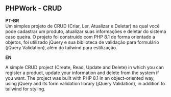 ## PHPWork - CRUD

**PT-BR**  
Um simples projeto de CRUD (Criar, Ler, Atualizar e Deletar) na qual você pode cadastrar um produto, atualizar suas informações
e deletar do sistema caso queira. O projeto foi construido com PHP 8.1 de forma orientado a objetos, foi utilizado jQuery e sua biblioteca de validação para formulário (jQuery Validation), além do tailwind para estilização.  
  
**EN**  

A simple CRUD project (Create, Read, Update and Delete) in which you can register a product, update your information and delete from the system if you want. The project was built with PHP 8.1 in an object-oriented way, using jQuery and its form validation library (jQuery Validation), in addition to tailwind for styling.
